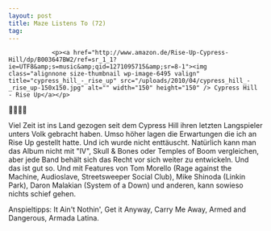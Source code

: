 ```yaml
---
layout: post
title: Maze Listens To (72)
tag: 
---
```



                <p><a href="http://www.amazon.de/Rise-Up-Cypress-Hill/dp/B003647BW2/ref=sr_1_1?ie=UTF8&amp;s=music&amp;qid=1271095715&amp;sr=8-1"><img class="alignnone size-thumbnail wp-image-6495 valign" title="cypress_hill_-_rise_up" src="/uploads/2010/04/cypress_hill_-_rise_up-150x150.jpg" alt="" width="150" height="150" /> Cypress Hill - Rise Up</a></p>
<p>🤘🤘🤘🤘</p>
<p>Viel Zeit ist ins Land gezogen seit dem Cypress Hill ihren letzten Langspieler unters Volk gebracht haben. Umso höher lagen die Erwartungen die ich an Rise Up gestellt hatte. Und ich wurde nicht enttäuscht. Natürlich kann man das Album nicht mit &quot;IV&quot;, Skull &amp; Bones oder Temples of Boom vergleichen, aber jede Band behält sich das Recht vor sich weiter zu entwickeln. Und das ist gut so. Und mit Features von Tom Morello (Rage against the Machine, Audioslave, Streetsweeper Social Club), Mike Shinoda (Linkin Park), Daron Malakian (System of a Down) und anderen, kann sowieso nichts schief gehen.</p>
<p>Anspieltipps: It Ain't Nothin', Get it Anyway, Carry Me Away, Armed and Dangerous, Armada Latina.</p>
            
